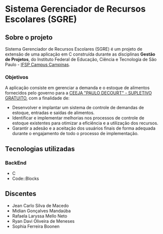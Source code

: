 # Sistema Gerenciador de Recursos Escolares (SGRE)

## Sobre o projeto

Sistema Gerenciador de Recursos Escolares (SGRE) é um projeto de extensão de uma aplicação em C construída durante as disciplinas **Gestão de Projetos**, do Instituto Federal de Educação, Ciência e Tecnologia de São Paulo - [IFSP Campus Campinas](https://github.com/IFSP-Campus-Campinas-TADS).

### Objetivos

A aplicação consiste em gerenciar a demanda e o estoque de alimentos fornecidos pelo governo para a [CEEJA "PAULO DECOURT" - SUPLETIVO GRATUITO](https://tarcisomesquita.github.io/ceejapd/), com a finalidade de:
- Desenvolver e implantar um sistema de controle de demandas de estoque, entradas e saídas de alimentos.
- Identificar e implementar melhorias nos processos de controle de estoque existentes para otimizar a eficiência e a utilização dos recursos.
- Garantir a adesão e a aceitação dos usuários finais de forma adequada durante o engajamento de todo o processo de implementação.

## Tecnologias utilizadas
### BackEnd
- C
- Code::Blocks

## Discentes
- Jean Carlo Silva de Macedo
- Midian Gonçalves Mandaúba
- Rafaela Laryssa Mello Neto
- Ryan Davi Oliveira de Meneses
- Sophia Ferreira Boonen
